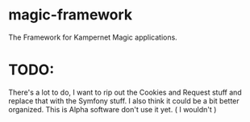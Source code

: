 magic-framework
===============

The Framework for Kampernet Magic applications.

TODO:
===============
There's a lot to do, I want to rip out the Cookies and Request stuff and replace that with the Symfony stuff.  I also think
it could be a bit better organized.  This is Alpha software don't use it yet. ( I wouldn't )
